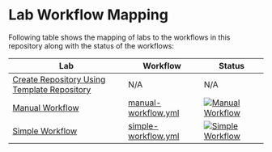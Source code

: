 # Lab Workflow Mapping

Following table shows the mapping of labs to the workflows in this repository along with the status of the workflows:

| Lab                                                                                                  | Workflow                                                       | Status                                                                                                                                                                                                                       |
| ---------------------------------------------------------------------------------------------------- | -------------------------------------------------------------- | ---------------------------------------------------------------------------------------------------------------------------------------------------------------------------------------------------------------------------- |
| [Create Repository Using Template Repository](./labs/create-repository-using-template-repository.md) | N/A                                                            | N/A                                                                                                                                                                                                                          |
| [Manual Workflow](./labs/manual-workflow.md)                                                         | [manual-workflow.yml](./.github/workflows/manual-workflow.yml) | [![Manual Workflow](https://github.com/prasadhonrao/github-actions-workshop/actions/workflows/manual-workflow.yml/badge.svg)](https://github.com/prasadhonrao/github-actions-workshop/actions/workflows/manual-workflow.yml) |
| [Simple Workflow](./labs/simple-workflow.md)                                                         | [simple-workflow.yml](./.github/workflows/simple-workflow.yml) | [![Simple Workflow](https://github.com/prasadhonrao/github-actions-workshop/actions/workflows/simple-workflow.yml/badge.svg)](https://github.com/prasadhonrao/github-actions-workshop/actions/workflows/simple-workflow.yml) |
